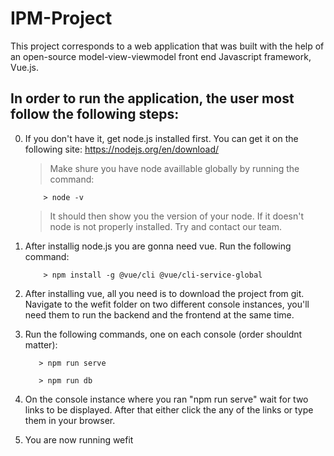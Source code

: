 # IPM-Project
This project corresponds to a web application that was built with the help of an open-source model-view-viewmodel front end Javascript framework, Vue.js.

## In order to run the application, the user most follow the following steps:

0. If you don't have it, get node.js installed first. You can get it on the following site: https://nodejs.org/en/download/

      > Make shure you have node availlable globally by running the command:
      > 
           > node -v
      > 
      > It should then show you the version of your node. If it doesn't node is not properly installed. Try and contact our team.


1. After installig node.js you are gonna need vue. Run the following command: 
           
           > npm install -g @vue/cli @vue/cli-service-global

      
      
2. After installing vue, all you need is to download the project from git. Navigate to the wefit folder on two different console instances, you'll need them to run the backend and the frontend at the same time.

3. Run the following commands, one on each console (order shouldnt matter):

          > npm run serve
           
          > npm run db
      
      

4. On the console instance where you ran "npm run serve" wait for two links to be displayed. After that either click the any of the links or type them in your browser. 

5. You are now running wefit
